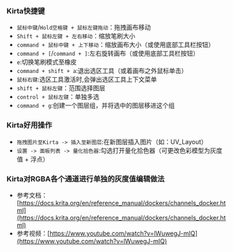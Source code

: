 ### Kirta快捷键

* `鼠标中键`/`Hold空格键 + 鼠标左键拖动`：拖拽画布移动
* `Shift + 鼠标左键 + 左右移动`：缩放笔刷大小
* `command + 鼠标中键 + 上下移动`：缩放画布大小（或使用底部工具栏按钮）
* `command + [`/`command + ]`:左右旋转画布（或使用底部工具栏按钮）
* `e`:切换笔刷模式至橡皮
* `command + shift + a`:退出选区工具（或着画布之外鼠标单击）
* `鼠标右键`:选区工具激活时,会弹出选区工具上下文菜单
* `shift + 鼠标左键`：范围选择图层
* `control + 鼠标左键`：单独多选
* `command + g`:创建一个图层组，并将选中的图层移进这个组

### Kirta好用操作
* `拖拽图片至Kirta -> 插入至新图层`:在新图层插入图片（如：UV_Layout）
* `设置 -> 面板列表 -> 量化拾色器`:勾选打开量化拾色器（可更改色彩模型为灰度值 + 浮点）

### Kirta对RGBA各个通道进行单独的灰度值编辑做法
* 参考文档：[https://docs.krita.org/en/reference_manual/dockers/channels_docker.html](https://docs.krita.org/en/reference_manual/dockers/channels_docker.html)
* 参考视频：[https://www.youtube.com/watch?v=lWuwegJ-mIQ](https://www.youtube.com/watch?v=lWuwegJ-mIQ)
